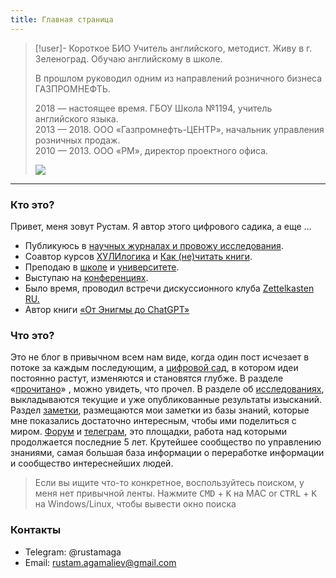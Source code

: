 ```yaml
---
title: Главная страница
---
```



> [!user]- Короткое БИО
> Учитель английского, методист. Живу в г. Зеленоград. Обучаю английскому в школе.   
>   
> В прошлом руководил одним из направлений розничного бизнеса ГАЗПРОМНЕФТЬ.
>
> 2018 — настоящее время. ГБОУ Школа №1194, учитель английского языка.   
> 2013 — 2018. ООО «Газпромнефть-ЦЕНТР», начальник управления розничных продаж.   
> 2010 — 2013. ООО «РМ», директор проектного офиса.
> 
> ![](https://rustamagamaliev.ru/wp-content/uploads/2023/10/Xnip2023-10-03_19-16-46-915x1024.jpg)


---

### Кто это?

Привет, меня зовут Рустам. Я автор этого цифрового садика, а еще …

- Публикуюсь в [научных журналах и провожу исследования](https://rustamagamaliev.ru/?page_id=1507). 
- Соавтор курсов [ХУЛИлогика](https://logic.mnogosdelal.ru/) и [Как (не)читать книги](https://books.mnogosdelal.ru/). 
- Преподаю в [школе](https://sch1194zg.mskobr.ru/teacher-card/agamaliev-rustam-telmanovich) и [университете](https://www.miet.ru/structure/s/3075/e/111262/421). 
- Выступаю на [конференциях](https://rustamagamaliev.ru/?page_id=189). 
- Было время, проводил встречи дискуссионного клуба [Zettelkasten RU](https://podcast.ru/1575064982)[.](http://zttl.wiki/) 
- Автор книги [«От Энигмы до ChatGPT»](https://rustamagamaliev.ru/?page_id=1510)

### Что это?

Это не блог в привычном всем нам виде, когда один пост исчезает в потоке за каждым последующим, а [цифровой сад](https://rustamagamaliev.ru/?page_id=39), в котором идеи постоянно растут, изменяются и становятся глубже. В разделе «[прочитано](https://rustamagamaliev.ru/?cat=8)» , можно увидеть, что прочел. В разделе об [исследованиях](https://rustamagamaliev.ru/?page_id=1507), выкладываются текущие и уже опубликованные результаты изысканий. Раздел [заметки](https://rustamagamaliev.ru/?page_id=2559), размещаются мои заметки из базы знаний, которые мне показались достаточно интересным, чтобы ими поделиться с миром. [Форум](http://zttl.space/) и [телеграм](https://t.me/Zettelkasten_ru), это площадки, работа над которыми продолжается последние 5 лет. Крутейшее сообщество по управлению знаниями, самая большая база информации о переработке информации и сообщество интереснейших людей.

> Если вы ищите что-то конкретное, воспользуйтесь поиском, у меня нет привычной ленты.
> Нажмите <kbd>CMD</kbd> + <kbd>K</kbd> на MAC or <kbd>CTRL</kbd> + <kbd>K</kbd> на Windows/Linux, чтобы вывести окно поиска

### Контакты

- Telegram: @rustamaga
- Email: rustam.agamaliev@gmail.com
